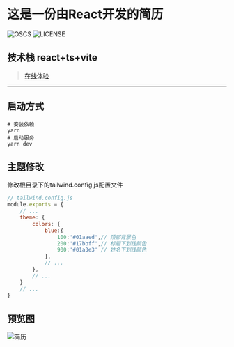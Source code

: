 # 这是一份由React开发的简历
![OSCS](https://www.oscs1024.com/platform/badge/LittleSource/resume-react.svg)
![LICENSE](https://img.shields.io/badge/LICENSE-GNU%20General%20Public-green)

## 技术栈 react+ts+vite

> [在线体验](https://resume.52ym.vip/)

<hr>

## 启动方式

```shell
# 安装依赖
yarn
# 启动服务
yarn dev 
```

## 主题修改

修改根目录下的tailwind.config.js配置文件

```js
// tailwind.config.js
module.exports = {
    // ...
    theme: {
        colors: {
            blue:{
                100:'#01aaed',// 顶部背景色
                200:'#17bbff',// 标题下划线颜色
                900:'#01a3e3' // 姓名下划线颜色
            },
            // ...
        },
        // ...
    }
    // ...
}
```

## 预览图

![简历](https://raw.githubusercontent.com/LittleSource/resume-react/main/resume.png)
